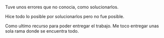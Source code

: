 Tuve unos errores que no conocia, como solucionarlos. 

Hice todo lo posible por solucionarlos pero no fue posible.

Como ultimo recurso para poder entregar el trabajo. Me toco entregar unas sola rama donde se encuentra todo.
